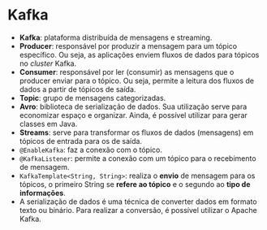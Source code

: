 # Kafka

- **Kafka**: plataforma distribuída de mensagens e streaming.
- **Producer**: responsável por produzir a mensagem para um tópico específico. Ou seja, as aplicações enviem fluxos de
  dados para tópicos no _cluster_ Kafka.
- **Consumer**: responsável por ler (consumir) as mensagens que o producer enviar para o tópico. Ou seja, permite a
  leitura dos fluxos de dados a partir de tópicos de saída.
- **Topic**: grupo de mensagens categorizadas.
- **Avro**: biblioteca de serialização de dados. Sua utilização serve para economizar espaço e organizar. Ainda, é
  possível utilizar para gerar classes em Java.  
- **Streams**: serve para transformar os fluxos de dados (mensagens) em tópicos de entrada para os de saída.  
- `@EnableKafka`: faz a conexão com o tópico.
- `@KafkaListener`: permite a conexão com um tópico para o recebimento de mensagem.
- `KafkaTemplate<String, String>`: realiza o **envio** de mensagem para os tópicos, o primeiro String se **refere ao
  tópico** e o segundo ao **tipo de informações**.
- A serialização de dados é uma técnica de converter dados em formato texto ou binário. Para realizar a conversão, é
  possível utilizar o Apache Kafka.  


